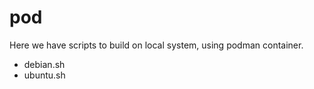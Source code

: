 # pod

Here we have scripts to build on local system, using podman container.

* debian.sh
* ubuntu.sh

